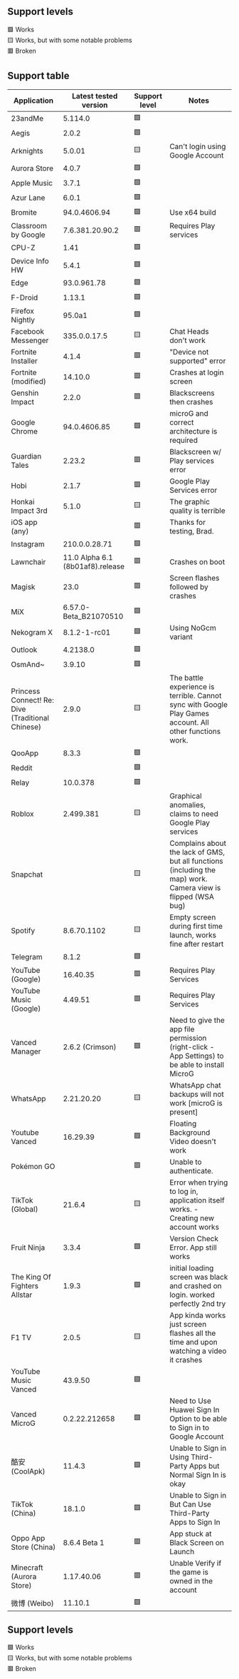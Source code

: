 ## Support levels

🟩 Works  
🟨 Works, but with some notable problems  
🟥 Broken  

## Support table

| Application    | Latest tested version | Support level | Notes |
|----------------|-----------------------|---------------|-------|
| 23andMe | 5.114.0 | 🟩 ||
| Aegis | 2.0.2 | 🟩 ||
| Arknights | 5.0.01 | 🟨 |Can't login using Google Account|
| Aurora Store | 4.0.7 | 🟩 ||
| Apple Music | 3.7.1 | 🟩 ||
| Azur Lane | 6.0.1 | 🟩 ||
| Bromite | 94.0.4606.94 |  🟩 | Use x64 build |
| Classroom by Google | 7.6.381.20.90.2 | 🟥 | Requires Play services
| CPU-Z | 1.41 | 🟩 ||
| Device Info HW | 5.4.1 | 🟩 ||
| Edge | 93.0.961.78 | 🟩 ||
| F-Droid | 1.13.1 | 🟩 ||
| Firefox Nightly | 95.0a1 | 🟩 ||
| Facebook Messenger | 335.0.0.17.5 | 🟨 | Chat Heads don't work |
| Fortnite Installer | 4.1.4 | 🟥 | "Device not supported" error |
| Fortnite (modified) | 14.10.0 | 🟥 | Crashes at login screen |
| Genshin Impact | 2.2.0 | 🟥 | Blackscreens then crashes |
| Google Chrome | 94.0.4606.85 | 🟩 | microG and correct architecture is required|
| Guardian Tales | 2.23.2 | 🟥 | Blackscreen w/ Play services error|
| Hobi | 2.1.7 | 🟥 | Google Play Services error |
| Honkai Impact 3rd| 5.1.0 | 🟨 | The graphic quality is terrible |
| iOS app (any) | | 🟥 | Thanks for testing, Brad. |
| Instagram | 210.0.0.28.71 | 🟩 ||
| Lawnchair | 11.0 Alpha 6.1 (8b01af8).release | 🟥 | Crashes on boot
| Magisk | 23.0 | 🟥 | Screen flashes followed by crashes
| MiX | 6.57.0-Beta_B21070510 | 🟩 ||
| Nekogram X | 8.1.2-1-rc01 | 🟩 | Using NoGcm variant |
| Outlook | 4.2138.0 | 🟩 ||
| OsmAnd~ | 3.9.10 | 🟩 ||
| Princess Connect! Re: Dive (Traditional Chinese) | 2.9.0 | 🟨 | The battle experience is terrible. Cannot sync with Google Play Games account. All other functions work. |
| QooApp | 8.3.3 | 🟩 ||
| Reddit | | 🟩 ||
| Relay | 10.0.378 | 🟩 ||
| Roblox | 2.499.381 | 🟨 | Graphical anomalies, claims to need Google Play services |
| Snapchat | | 🟨 | Complains about the lack of GMS, but all functions (including the map) work. Camera view is flipped (WSA bug) |
| Spotify | 8.6.70.1102 | 🟨 | Empty screen during first time launch, works fine after restart |
| Telegram | 8.1.2 | 🟩 ||
| YouTube (Google)| 16.40.35 | 🟥 | Requires Play Services |
| YouTube Music (Google) | 4.49.51 | 🟥 | Requires Play Services |
| Vanced Manager | 2.6.2 (Crimson) | 🟩 | Need to give the app file permission (right-click - App Settings) to be able to install MicroG |
| WhatsApp | 2.21.20.20 | 🟨 | WhatsApp chat backups will not work [microG is present]
| Youtube Vanced | 16.29.39 | 🟩 | Floating Background Video doesn't work|
| Pokémon GO | | 🟥 | Unable to authenticate. |
| TikTok (Global) | 21.6.4 | 🟨 | Error when trying to log in, application itself works. - Creating new account works |
| Fruit Ninja | 3.3.4 | 🟩 | Version Check Error. App still works |
| The King Of Fighters Allstar | 1.9.3 | 🟩 | initial loading screen was black and crashed on login. worked perfectly 2nd try|
| F1 TV| 2.0.5 | 🟨 | App kinda works just screen flashes all the time and upon watching a video it crashes |
| YouTube Music Vanced | 43.9.50 | 🟩 ||
| Vanced MicroG | 0.2.22.212658 | 🟩 | Need to Use Huawei Sign In Option to be able to Sign in to Google Account |
| 酷安 (CoolApk) | 11.4.3 | 🟩 | Unable to Sign in Using Third-Party Apps but Normal Sign In is okay |
| TikTok (China) | 18.1.0 | 🟩 | Unable to Sign in But Can Use Third-Party Apps to Sign In |
| Oppo App Store (China) | 8.6.4 Beta 1 | 🟥 | App stuck at Black Screen on Launch |
| Minecraft (Aurora Store) | 1.17.40.06 | 🟥 | Unable Verify if the game is owned in the account |
| 微博 (Weibo) | 11.10.1 | 🟩 | |

## Support levels

🟩 Works  
🟨 Works, but with some notable problems  
🟥 Broken  
